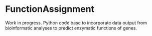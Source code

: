 # FunctionAssignment
Work in progress. Python code base to incorporate data output from bioinformatic analyses to predict enzymatic functions of genes.
